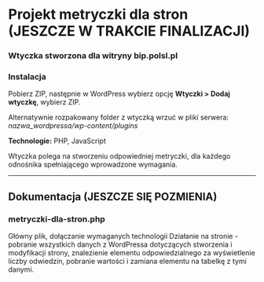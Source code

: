 # Projekt metryczki dla stron (JESZCZE W TRAKCIE FINALIZACJI)

### Wtyczka stworzona dla witryny bip.polsl.pl

### Instalacja

Pobierz ZIP, następnie w WordPress wybierz opcję **Wtyczki > Dodaj wtyczkę**, wybierz ZIP. 

Alternatywnie rozpakowany folder z wtyczką wrzuć w pliki serwera:  
*nazwa_wordpressa/wp-content/plugins*

**Technologie:** PHP, JavaScript

Wtyczka polega na stworzeniu odpowiedniej metryczki, dla każdego odnośnika spełniającego wprowadzone wymagania.

---

## Dokumentacja (JESZCZE SIĘ POZMIENIA)

### metryczki-dla-stron.php
Główny plik, dołączanie wymaganych technologii
Działanie na stronie - pobranie wszystkich danych z WordPressa dotyczących stworzenia i modyfikacji strony,
znalezienie elementu odpowiedzialnego za wyświetlenie liczby odwiedzin, pobranie wartości i zamiana elementu na tabelkę z tymi danymi.
